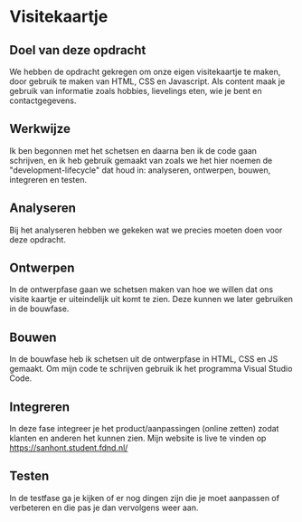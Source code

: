 # Visitekaartje

## Doel van deze opdracht
We hebben de opdracht gekregen om onze eigen visitekaartje te maken, door gebruik te maken van HTML, CSS en Javascript. Als content maak je gebruik van informatie zoals hobbies, lievelings eten, wie je bent en contactgegevens.

## Werkwijze
Ik ben begonnen met het schetsen en daarna ben ik de code gaan schrijven, en ik heb gebruik gemaakt van zoals we het hier noemen de "development-lifecycle" dat houd in: analyseren, ontwerpen, bouwen, integreren en testen.

## Analyseren
Bij het analyseren hebben we gekeken wat we precies moeten doen voor deze opdracht. 

## Ontwerpen
In de ontwerpfase gaan we schetsen maken van hoe we willen dat ons visite kaartje er uiteindelijk uit komt te zien. Deze kunnen we later gebruiken in de bouwfase.

## Bouwen
In de bouwfase heb ik schetsen uit de ontwerpfase in HTML, CSS en JS gemaakt. Om mijn code te schrijven gebruik ik het programma Visual Studio Code.

## Integreren
In deze fase integreer je het product/aanpassingen (online zetten) zodat klanten en anderen het kunnen zien. 
Mijn website is live te vinden op https://sanhont.student.fdnd.nl/

## Testen
In de testfase ga je kijken of er nog dingen zijn die je moet aanpassen of verbeteren en die pas je dan vervolgens weer aan.
